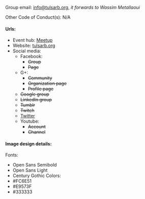 Group email: info@tulsarb.org, *it forwards to Wassim Metallaoui*

Other Code of Conduct(s): N/A

#### Urls:
- Event hub: [Meetup](http://www.meetup.com/tulsarb/)
- Website: [tulsarb.org](http://tulsarb.org)
- Social media:
  - Facebook:
    - ~~Group~~
    - ~~Page~~
  - G+:
    - ~~Community~~
    - ~~Organization page~~
    - ~~Profile page~~
  - ~~Google group~~
  - ~~LinkedIn group~~
  - ~~Tumblr~~
  - ~~Twitch~~
  - [Twitter](https://twitter.com/tulsarb/)
  - Youtube:
    - ~~Account~~
    - ~~Channel~~

#### Image design details:
Fonts:
  - Open Sans Semibold
  - Open Sans Light
  - Century Gothic
Colors:
  - #FC6E51
  - #E9573F
  - #333333
